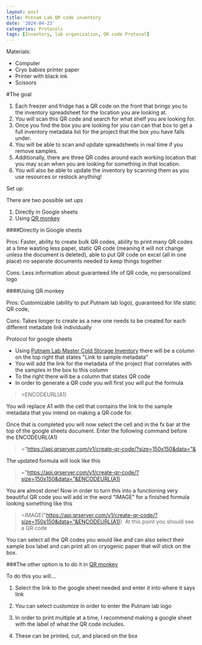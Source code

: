 ```yaml
---
layout: post
title: Putnam Lab QR code inventory 
date: '2024-04-23'
categories: Protocols
tags: [Inventory, lab organization, QR code Protocol]
---
```


Materials: 

- Computer
- Cryo babies printer paper
- Printer with black ink
- Scissors


#The goal

1. Each freezer and fridge has a QR code on the front that brings you to the inventory spreadsheet for the location you are looking at.
2. You will scan this QR code and search for what shelf you are looking for.
3. Once you find the box you are looking for you can can that box to get a full inventory metadata list for the project that the box you have falls under. 
4. You will be able to scan and update spreadsheets in real time if you remove samples. 
5. Additionally, there are three QR codes around each working location that you may scan when you are looking for something in that location.
6. You will also be able to update the inventory by scanning them as you use resources or restock anything!


Set up: 

There are two possible set ups

1. Directly in Google sheets
2. Using [QR monkey](https://www.qrcode-monkey.com/#)

####Directly in Google sheets

Pros: Faster, ability to create bulk QR codes, ability to print many QR codes at a time wasting less paper, static QR code (meaning it will not change unless the document is deleted), able to put QR code on excel (all in one place) no seperate documents needed to keep things together

Cons: Less information about guaranteed life of QR code, no personalized logo

####Using QR monkey

Pros: Customizable (ability to put Putnam lab logo), guaranteed for life static QR code, 

Cons: Takes longer to create as a new one needs to be created for each different metadate link individually


Protocol for google sheets

- Using [Putnam Lab Master Cold Storage Inventory](https://docs.google.com/spreadsheets/d/1IMYmnNsN4D9cFbgLVdGKz67Albb3LxEyBh2GMtREMPU/edit#gid=2010168651) there will be a column on the top right that states "Link to sample metadata"
- You will add the link for the metadata of the project that correlates with the samples in the box to this column
- To the right there will be a column that states QR code
- In order to generate a QR code you will first you will put the formula

> =ENCODEURL(A1)

You will replace A1 with the cell that contains the link to the sample metadata that you intend on making a QR code for.

Once that is completed you will now select the cell and in the fx bar at the top of the google sheets document. Enter the following command before the ENCODEURL(A1)

> ="https://api.qrserver.com/v1/create-qr-code/?size=150x150&data="&

The updated formula will look like this 

> ="https://api.qrserver.com/v1/create-qr-code/?size=150x150&data="&ENCODEURL(A1)

You are almost done! Now in order to turn this into a functioning very beautiful QR code you will add in the word "IMAGE" for a finished formula looking something like this 

> =IMAGE("https://api.qrserver.com/v1/create-qr-code/?size=150x150&data="&ENCODEURL(A1))
 At this point you should see a QR code 

You can select all the QR codes you would like and can also select their sample box label and can print all on cryogenic paper that will stick on the box.



###The other option is to do it in [QR monkey](https://www.qrcode-monkey.com/#)

To do this you will...

1) Select the link to the google sheet needed and enter it into where it says link

2) You can select customize in order to enter the Putnam lab logo

3) In order to print multiple at a time, I recommend making a google sheet with the label of what the QR code includes.

4) These can be printed, cut, and placed on the box 
















